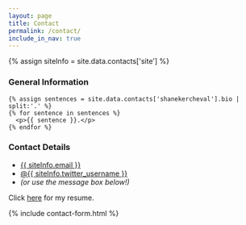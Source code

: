 ```yaml
---
layout: page
title: Contact
permalink: /contact/
include_in_nav: true
---
```

{% assign siteInfo = site.data.contacts['site'] %}

<div id="contact_page">
  <div id="primary-column"> <!-- sections break up a page into logical groupings of information -->
    <h3>General Information</h3>
    <!-- <img src="{{ site.url }}{{ siteInfo.image }}" alt="{{ siteInfo.image_alt }}" class="profile-photo"> -->

    {% assign sentences = site.data.contacts['shanekercheval'].bio | split:'.' %}
    {% for sentence in sentences %}
      <p>{{ sentence }}.</p>
    {% endfor %}

  </div>
  <div id="secondary-column">
    <h3>Contact Details</h3>
    <ul class="contact-info">
    <!--<li class="phone"><a href="tel:646.543.9259">646.543.9259</a></li>-->
    <li class="mail"><a href="mailto:{{ siteInfo.email }}">{{ siteInfo.email }}</a></li>
    <li class="twitter">
    <a href="http://twitter.com/intent/tweet?screen_name={{ siteInfo.twitter_username }}"
    target="_blank">@{{ siteInfo.twitter_username }}</a>
    </li>
    <li style="font-style:italic">
    (or use the message box below!)
    </li>
    </ul>
    <p>Click <a href="{{ site.url }}/Shane%20Kercheval%20-%20resume.pdf" target="_blank">here</a> for my resume.</p>
  </div>
</div>
{% include contact-form.html %}

